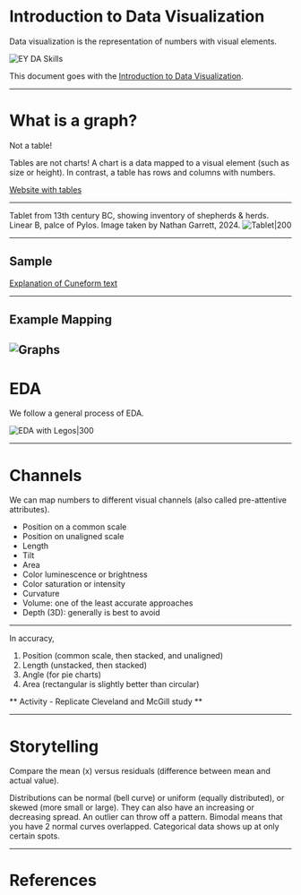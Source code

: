 <script src="/course_dv/presentation.js"></script>

# Introduction to Data Visualization

Data visualization is the representation of numbers with visual elements.

![EY DA Skills](ey-da-skills.png)

This document goes with the [Introduction to Data Visualization](introduction_to_dv.pptx).

---
# What is a graph?

Not a table!

Tables are not charts! A chart is a data mapped to a visual element (such as size or height). In contrast, a table has rows and columns with numbers.

[Website with tables](https://www.are.na/joshua-kopin/tabular-presentation)

---

Tablet from 13th century BC, showing inventory of shepherds & herds. Linear B, palce of Pylos. Image taken by Nathan Garrett, 2024.
![Tablet|200](table_images/tablet_1.png)

---
## Sample

[Explanation of Cuneform text](https://www.datafix.com.au/BASHing/2020-08-12.html)

---
## Example Mapping

![Graphs](what-is-a-graph.webp)
---

# EDA

We follow a general process of EDA.

![EDA with Legos|300](eda-legos.jpeg)

---
# Channels

We can map numbers to different visual channels (also called pre-attentive attributes).

- Position on a common scale
- Position on unaligned scale
- Length
- Tilt
- Area
- Color luminescence or brightness
- Color saturation or intensity
- Curvature
- Volume: one of the least accurate approaches
- Depth (3D): generally is best to avoid

---

In accuracy,

1. Position (common scale, then stacked, and unaligned)
1. Length (unstacked, then stacked)
1. Angle (for pie charts)
1. Area (rectangular is slightly better than circular)

** Activity - Replicate Cleveland and McGill study **

---

# Storytelling

Compare the mean (x) versus residuals (difference between mean and actual value).


Distributions can be normal (bell curve) or uniform (equally distributed), or skewed (more small or large). 
They can also have an increasing or decreasing spread. 
An outlier can throw off a pattern.
Bimodal means that you have 2 normal curves overlapped. 
Categorical data shows up at only certain spots. 

---

# References

